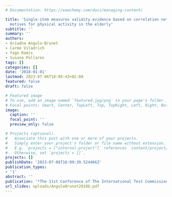 ```yaml
---
# Documentation: https://wowchemy.com/docs/managing-content/

title: 'Single-item measures validity evidence based on correlation network analysis:
  motives for physical activity in the elderly'
subtitle: ''
summary: ''
authors:
- Ariadna Angulo-Brunet
- Carme Viladrich
- Yago Ramis
- Susana Pallares
tags: []
categories: []
date: '2018-01-01'
lastmod: 2023-07-06T18:09:43+02:00
featured: false
draft: false

# Featured image
# To use, add an image named `featured.jpg/png` to your page's folder.
# Focal points: Smart, Center, TopLeft, Top, TopRight, Left, Right, BottomLeft, Bottom, BottomRight.
image:
  caption: ''
  focal_point: ''
  preview_only: false

# Projects (optional).
#   Associate this post with one or more of your projects.
#   Simply enter your project's folder or file name without extension.
#   E.g. `projects = ["internal-project"]` references `content/project/deep-learning/index.md`.
#   Otherwise, set `projects = []`.
projects: []
publishDate: '2023-07-06T16:09:39.524466Z'
publication_types:
- '1'
abstract: ''
publication: '*The 11st Conference of The International Test Commission*'
url_slides: uploads/AnguloBrunet2018b.pdf
---
```

